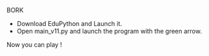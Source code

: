 BORK

- Download EduPython and Launch it.
- Open main_v11.py and launch the program with the green arrow.

Now you can play !
